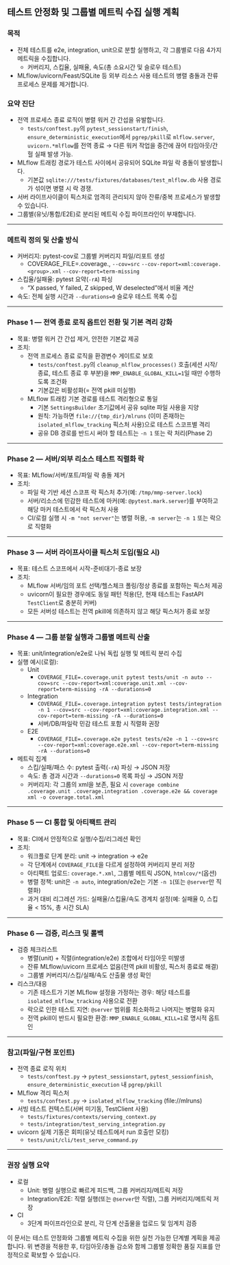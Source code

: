 ## 테스트 안정화 및 그룹별 메트릭 수집 실행 계획

### 목적
- 전체 테스트를 e2e, integration, unit으로 분할 실행하고, 각 그룹별로 다음 4가지 메트릭을 수집합니다.
  - 커버리지, 스킵율, 실패율, 속도(총 소요시간 및 슬로우 테스트)
- MLflow/uvicorn/Feast/SQLite 등 외부 리소스 사용 테스트의 병렬 충돌과 잔류 프로세스 문제를 제거합니다.

### 요약 진단
- 전역 프로세스 종료 로직이 병렬 워커 간 간섭을 유발합니다.
  - `tests/conftest.py`의 `pytest_sessionstart/finish`, `ensure_deterministic_execution`에서 `pgrep/pkill`로 `mlflow.server`, `uvicorn.*mlflow`를 전역 종료 → 다른 워커 작업을 중간에 끊어 타임아웃/간헐 실패 발생 가능.
- MLflow 트래킹 경로가 테스트 사이에서 공유되어 SQLite 파일 락 충돌이 발생합니다.
  - 기본값 `sqlite:///tests/fixtures/databases/test_mlflow.db` 사용 경로가 섞이면 병렬 시 락 경쟁.
- 서버 라이프사이클이 픽스처로 엄격히 관리되지 않아 잔류/중복 프로세스가 발생할 수 있습니다.
- 그룹별(유닛/통합/E2E)로 분리된 메트릭 수집 파이프라인이 부재합니다.

---

### 메트릭 정의 및 산출 방식
- 커버리지: pytest-cov로 그룹별 커버리지 파일/리포트 생성
  - COVERAGE_FILE=.coverage.<group>, `--cov=src` `--cov-report=xml:coverage.<group>.xml` `--cov-report=term-missing`
- 스킵율/실패율: pytest 요약(`-rA`) 파싱
  - “X passed, Y failed, Z skipped, W deselected”에서 비율 계산
- 속도: 전체 실행 시간과 `--durations=0` 슬로우 테스트 목록 수집

---

### Phase 1 — 전역 종료 로직 옵트인 전환 및 기본 격리 강화
- 목표: 병렬 워커 간 간섭 제거, 안전한 기본값 제공
- 조치:
  - 전역 프로세스 종료 로직을 환경변수 게이트로 보호
    - `tests/conftest.py`의 `cleanup_mlflow_processes()` 호출(세션 시작/종료, 테스트 종료 후 부분)을 `MMP_ENABLE_GLOBAL_KILL=1`일 때만 수행하도록 조건화
    - 기본값은 비활성화(= 전역 pkill 미실행)
  - MLflow 트래킹 기본 경로를 테스트 격리형으로 통일
    - 기본 `SettingsBuilder` 초기값에서 공유 sqlite 파일 사용을 지양
    - 원칙: 가능하면 `file://{tmp_dir}/mlruns` (이미 존재하는 `isolated_mlflow_tracking` 픽스처 사용)으로 테스트 스코프별 격리
    - 공유 DB 경로를 반드시 써야 할 테스트는 `-n 1` 또는 락 처리(Phase 2)

---

### Phase 2 — 서버/외부 리소스 테스트 직렬화 락
- 목표: MLflow/서버/포트/파일 락 충돌 제거
- 조치:
  - 파일 락 기반 세션 스코프 락 픽스처 추가(예: `/tmp/mmp-server.lock`)
  - 서버/리소스에 민감한 테스트에 마커(예: `@pytest.mark.server`)를 부여하고 해당 마커 테스트에서 락 픽스처 사용
  - CI/로컬 실행 시 `-m "not server"`는 병렬 허용, `-m server`는 `-n 1` 또는 락으로 직렬화

---

### Phase 3 — 서버 라이프사이클 픽스처 도입(필요 시)
- 목표: 테스트 스코프에서 시작-준비대기-종료 보장
- 조치:
  - MLflow 서버/임의 포트 선택/헬스체크 폴링/정상 종료를 포함하는 픽스처 제공
  - uvicorn이 필요한 경우에도 동일 패턴 적용(단, 현재 테스트는 FastAPI `TestClient`로 충분히 커버)
  - 모든 서버성 테스트는 전역 pkill에 의존하지 않고 해당 픽스처가 종료 보장

---

### Phase 4 — 그룹 분할 실행과 그룹별 메트릭 산출
- 목표: unit/integration/e2e로 나눠 독립 실행 및 메트릭 분리 수집
- 실행 예시(로컬):
  - Unit
    - `COVERAGE_FILE=.coverage.unit pytest tests/unit -n auto --cov=src --cov-report=xml:coverage.unit.xml --cov-report=term-missing -rA --durations=0`
  - Integration
    - `COVERAGE_FILE=.coverage.integration pytest tests/integration -n 1 --cov=src --cov-report=xml:coverage.integration.xml --cov-report=term-missing -rA --durations=0`
    - 서버/DB/파일락 민감 테스트 포함 시 직렬화 권장
  - E2E
    - `COVERAGE_FILE=.coverage.e2e pytest tests/e2e -n 1 --cov=src --cov-report=xml:coverage.e2e.xml --cov-report=term-missing -rA --durations=0`
- 메트릭 집계
  - 스킵/실패/패스 수: pytest 출력(`-rA`) 파싱 → JSON 저장
  - 속도: 총 경과 시간과 `--durations=0` 목록 파싱 → JSON 저장
  - 커버리지: 각 그룹의 xml을 보존, 필요 시 `coverage combine .coverage.unit .coverage.integration .coverage.e2e && coverage xml -o coverage.total.xml`

---

### Phase 5 — CI 통합 및 아티팩트 관리
- 목표: CI에서 안정적으로 실행/수집/리그레션 확인
- 조치:
  - 워크플로 단계 분리: unit → integration → e2e
  - 각 단계에서 `COVERAGE_FILE`을 다르게 설정하여 커버리지 분리 저장
  - 아티팩트 업로드: `coverage.*.xml`, 그룹별 메트릭 JSON, `htmlcov/*`(옵션)
  - 병렬 정책: unit은 `-n auto`, integration/e2e는 기본 `-n 1`(또는 `@server`만 직렬화)
  - 과거 대비 리그레션 가드: 실패율/스킵율/속도 경계치 설정(예: 실패율 0, 스킵율 < 15%, 총 시간 SLA)

---

### Phase 6 — 검증, 리스크 및 롤백
- 검증 체크리스트
  - 병렬(unit) + 직렬(integration/e2e) 조합에서 타임아웃 미발생
  - 잔류 MLflow/uvicorn 프로세스 없음(전역 pkill 비활성, 픽스처 종료로 해결)
  - 그룹별 커버리지/스킵/실패/속도 산출물 생성 확인
- 리스크/대응
  - 기존 테스트가 기본 MLflow 설정을 가정하는 경우: 해당 테스트를 `isolated_mlflow_tracking` 사용으로 전환
  - 락으로 인한 테스트 지연: `@server` 범위를 최소화하고 나머지는 병렬화 유지
  - 전역 pkill이 반드시 필요한 환경: `MMP_ENABLE_GLOBAL_KILL=1`로 명시적 옵트인

---

### 참고(파일/구현 포인트)
- 전역 종료 로직 위치
  - `tests/conftest.py` → `pytest_sessionstart`, `pytest_sessionfinish`, `ensure_deterministic_execution` 내 `pgrep/pkill`
- MLflow 격리 픽스처
  - `tests/conftest.py` → `isolated_mlflow_tracking` (file://mlruns)
- 서빙 테스트 컨텍스트(서버 미기동, TestClient 사용)
  - `tests/fixtures/contexts/serving_context.py`
  - `tests/integration/test_serving_integration.py`
- uvicorn 실제 기동은 회피(유닛 테스트에서 run 호출만 모킹)
  - `tests/unit/cli/test_serve_command.py`

---

### 권장 실행 요약
- 로컬
  - Unit: 병렬 실행으로 빠르게 피드백, 그룹 커버리지/메트릭 저장
  - Integration/E2E: 직렬 실행(또는 `@server`만 직렬), 그룹 커버리지/메트릭 저장
- CI
  - 3단계 파이프라인으로 분리, 각 단계 산출물을 업로드 및 임계치 검증

이 문서는 테스트 안정화와 그룹별 메트릭 수집을 위한 실천 가능한 단계별 계획을 제공합니다. 위 변경을 적용한 후, 타임아웃/충돌 감소와 함께 그룹별 정확한 품질 지표를 안정적으로 확보할 수 있습니다.